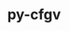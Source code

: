 ---
title: "py-cfgv"
layout: cache
categories: [package, develop-2025-05-25]
meta: {"compilers": ["none"], "num_specs": 1, "num_specs_by_stack": {"e4s": 1, "root": 1}, "oss": ["ubuntu22.04"], "platforms": ["linux"], "stacks": ["e4s", "root"], "targets": ["x86_64_v3"], "versions": ["3.4.0"]}
spec_details: [{"compiler": "none", "hash": "zpo6hls7phx6y5ha6zyg2gfyisq27szf", "os": "ubuntu22.04", "platform": "linux", "size": "-", "stacks": ["e4s", "root"], "target": "x86_64_v3", "variants": ["build_system=python_pip"], "versions": ["3.4.0"]}]
---